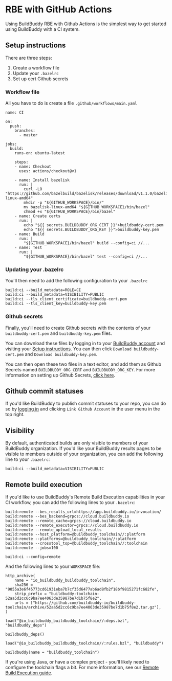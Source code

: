 <!--
{
  "name": "RBE with GitHub Actions",
  "category": "5f18d21935ec3867907dda03",
  "priority": 600
}
-->

# RBE with GitHub Actions

Using BuildBuddy RBE with Github Actions is the simplest way to get started using BuildBuddy with a CI system.

## Setup instructions

There are three steps:

1. Create a workflow file
1. Update your `.bazelrc`
1. Set up cert Github secrets

### Workflow file

All you have to do is create a file `.github/workflows/main.yaml`

```
name: CI

on:
  push:
    branches:
      - master

jobs:
  build:
    runs-on: ubuntu-latest

    steps:
    - name: Checkout
      uses: actions/checkout@v1

    - name: Install bazelisk
      run: |
        curl -LO "https://github.com/bazelbuild/bazelisk/releases/download/v1.1.0/bazelisk-linux-amd64"
        mkdir -p "${GITHUB_WORKSPACE}/bin/"
        mv bazelisk-linux-amd64 "${GITHUB_WORKSPACE}/bin/bazel"
        chmod +x "${GITHUB_WORKSPACE}/bin/bazel"
    - name: Create certs
      run: |
        echo "${{ secrets.BUILDBUDDY_ORG_CERT }}">buildbuddy-cert.pem
        echo "${{ secrets.BUILDBUDDY_ORG_KEY }}">buildbuddy-key.pem
    - name: Build
      run: |
        "${GITHUB_WORKSPACE}/bin/bazel" build --config=ci //...
    - name: Test
      run: |
        "${GITHUB_WORKSPACE}/bin/bazel" test --config=ci //...

```

### Updating your .bazelrc

You'll then need to add the following configuration to your `.bazelrc`

```
build:ci --build_metadata=ROLE=CI
build:ci --build_metadata=VISIBILITY=PUBLIC
build:ci --tls_client_certificate=buildbuddy-cert.pem
build:ci --tls_client_key=buildbuddy-key.pem
```

### Github secrets

Finally, you'll need to create Github secrets with the contents of your `buildbuddy-cert.pem` and `buildbuddy-key.pem` files.

You can download these files by logging in to your [BuildBuddy account](https://app.buildbuddy.io) and visiting your [Setup instructions](https://app.buildbuddy.io/docs/setup/). You can then click `Download buildbuddy-cert.pem` and `Download buildbuddy-key.pem`.

You can then open these two files in a text editor, and add them as Github Secrets named `BUILDBUDDY_ORG_CERT` and `BUILDBUDDY_ORG_KEY`. For more information on setting up Github Secrets, [click here](https://docs.github.com/en/actions/configuring-and-managing-workflows/creating-and-storing-encrypted-secrets).

## Github commit statuses

If you'd like BuildBuddy to publish commit statuses to your repo, you can do so by [logging in](https://app.buildbuddy.io) and clicking `Link Github Account` in the user menu in the top right.

## Visibility

By default, authenticated builds are only visible to members of your BuildBuddy organization. If you'd like your BuildBuddy results pages to be visible to members outside of your organization, you can add the following line to your `.bazelrc`:

```
build:ci --build_metadata=VISIBILITY=PUBLIC
```

## Remote build execution

If you'd like to use BuildBuddy's Remote Build Execution capabilities in your CI workflow, you can add the following lines to your `.bazelrc`:

```
build:remote --bes_results_url=https://app.buildbuddy.io/invocation/
build:remote --bes_backend=grpcs://cloud.buildbuddy.io
build:remote --remote_cache=grpcs://cloud.buildbuddy.io
build:remote --remote_executor=grpcs://cloud.buildbuddy.io
build:remote --remote_upload_local_results
build:remote --host_platform=@buildbuddy_toolchain//:platform
build:remote --platforms=@buildbuddy_toolchain//:platform
build:remote --crosstool_top=@buildbuddy_toolchain//:toolchain
build:remote --jobs=100

build:ci --config=remote
```

And the following lines to your `WORKSPACE` file:

```
http_archive(
    name = "io_buildbuddy_buildbuddy_toolchain",
    sha256 = "9055a3e6f45773cd61931eba7b7cf35d6477ab6ad8fb2f18bf9815271fc682fe",
    strip_prefix = "buildbuddy-toolchain-52aa5d2cc6c9ba7ee4063de35987be7d1b75f8e2",
    urls = ["https://github.com/buildbuddy-io/buildbuddy-toolchain/archive/52aa5d2cc6c9ba7ee4063de35987be7d1b75f8e2.tar.gz"],
)

load("@io_buildbuddy_buildbuddy_toolchain//:deps.bzl", "buildbuddy_deps")

buildbuddy_deps()

load("@io_buildbuddy_buildbuddy_toolchain//:rules.bzl", "buildbuddy")

buildbuddy(name = "buildbuddy_toolchain")
```

If you're using Java, or have a complex project - you'll likely need to configure the toolchain flags a bit. For more information, see our [Remote Build Execution guide](rbe-setup.md).
